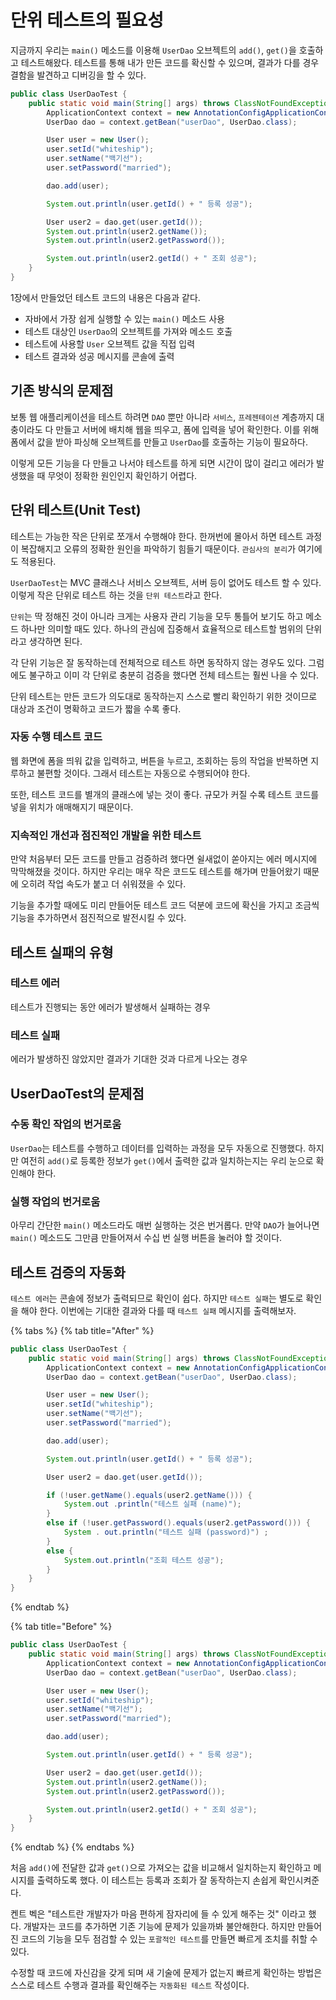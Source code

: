 # 단위 테스트의 필요성

지금까지 우리는 `main()` 메소드를 이용해 `UserDao` 오브젝트의 `add()`, `get()`을 호출하고 테스트해왔다. 테스트를 통해 내가 만든 코드를 확신할 수 있으며, 결과가 다를 경우 결함을 발견하고 디버깅을 할 수 있다.

```java
public class UserDaoTest {
    public static void main(String[] args) throws ClassNotFoundException, SQLException {
        ApplicationContext context = new AnnotationConfigApplicationContext(DaoFactory.class);
        UserDao dao = context.getBean("userDao", UserDao.class);

        User user = new User();
        user.setId("whiteship");
        user.setName("백기선");
        user.setPassword("married");

        dao.add(user);

        System.out.println(user.getId() + " 등록 성공");

        User user2 = dao.get(user.getId());
        System.out.println(user2.getName());
        System.out.println(user2.getPassword());

        System.out.println(user2.getId() + " 조회 성공");
    }
}
```

1장에서 만들었던 테스트 코드의 내용은 다음과 같다.

* 자바에서 가장 쉽게 실행할 수 있는 `main()` 메소드 사용
* 테스트 대상인 `UserDao`의 오브젝트를 가져와 메소드 호출
* 테스트에 사용할 `User` 오브젝트 값을 직접 입력
* 테스트 결과와 성공 메시지를 콘솔에 출력

## 기존 방식의 문제점

보통 웹 애플리케이션을 테스트 하려면 `DAO` 뿐만 아니라 `서비스`, `프레젠테이션` 계층까지 대충이라도 다 만들고 서버에 배치해 웹을 띄우고, 폼에 입력을 넣어 확인한다. 이를 위해 폼에서 값을 받아 파싱해 오브젝트를 만들고 `UserDao`를 호출하는 기능이 필요하다.

이렇게 모든 기능을 다 만들고 나서야 테스트를 하게 되면 시간이 많이 걸리고 에러가 발생했을 때 무엇이 정확한 원인인지 확인하기 어렵다.

## 단위 테스트\(Unit Test\)

테스트는 가능한 작은 단위로 쪼개서 수행해야 한다. 한꺼번에 몰아서 하면 테스트 과정이 복잡해지고 오류의 정확한 원인을 파악하기 힘들기 때문이다. `관심사의 분리`가 여기에도 적용된다.

`UserDaoTest`는 MVC 클래스나 서비스 오브젝트, 서버 등이 없어도 테스트 할 수 있다. 이렇게 작은 단위로 테스트 하는 것을 `단위 테스트`라고 한다.

`단위`는 딱 정해진 것이 아니라 크게는 사용자 관리 기능을 모두 통틀어 보기도 하고 메소드 하나만 의미할 때도 있다. 하나의 관심에 집중해서 효율적으로 테스트할 범위의 단위라고 생각하면 된다.

각 단위 기능은 잘 동작하는데 전체적으로 테스트 하면 동작하지 않는 경우도 있다. 그럼에도 불구하고 이미 각 단위로 충분히 검증을 했다면 전체 테스트는 훨씬 나을 수 있다.

단위 테스트는 만든 코드가 의도대로 동작하는지 스스로 빨리 확인하기 위한 것이므로 대상과 조건이 명확하고 코드가 짧을 수록 좋다.

### 자동 수행 테스트 코드

웹 화면에 폼을 띄워 값을 입력하고, 버튼을 누르고, 조회하는 등의 작업을 반복하면 지루하고 불편할 것이다. 그래서 테스트는 자동으로 수행되어야 한다.

또한, 테스트 코드를 별개의 클래스에 넣는 것이 좋다. 규모가 커질 수록 테스트 코드를 넣을 위치가 애매해지기 때문이다.

### 지속적인 개선과 점진적인 개발을 위한 테스트

만약 처음부터 모든 코드를 만들고 검증하려 했다면 쉴새없이 쏟아지는 에러 메시지에 막막해졌을 것이다. 하지만 우리는 매우 작은 코드도 테스트를 해가며 만들어왔기 때문에 오히려 작업 속도가 붙고 더 쉬워졌을 수 있다.

기능을 추가할 때에도 미리 만들어둔 테스트 코드 덕분에 코드에 확신을 가지고 조금씩 기능을 추가하면서 점진적으로 발전시킬 수 있다.

## 테스트 실패의 유형

### 테스트 에러

테스트가 진행되는 동안 에러가 발생해서 실패하는 경우

### 테스트 실패

에러가 발생하진 않았지만 결과가 기대한 것과 다르게 나오는 경우

## UserDaoTest의 문제점

### 수동 확인 작업의 번거로움

`UserDao`는 테스트를 수행하고 데이터를 입력하는 과정을 모두 자동으로 진행했다. 하지만 여전히 `add()`로 등록한 정보가 `get()`에서 출력한 값과 일치하는지는 우리 눈으로 확인해야 한다.

### 실행 작업의 번거로움

아무리 간단한 `main()` 메소드라도 매번 실행하는 것은 번거롭다. 만약 `DAO`가 늘어나면 `main()` 메소드도 그만큼 만들어져서 수십 번 실행 버튼을 눌러야 할 것이다.

## 테스트 검증의 자동화

`테스트 에러`는 콘솔에 정보가 출력되므로 확인이 쉽다. 하지만 `테스트 실패`는 별도로 확인을 해야 한다. 이번에는 기대한 결과와 다를 때 `테스트 실패` 메시지를 출력해보자.

{% tabs %}
{% tab title="After" %}
```java
public class UserDaoTest {
    public static void main(String[] args) throws ClassNotFoundException, SQLException {
        ApplicationContext context = new AnnotationConfigApplicationContext(DaoFactory.class);
        UserDao dao = context.getBean("userDao", UserDao.class);

        User user = new User();
        user.setId("whiteship");
        user.setName("백기선");
        user.setPassword("married");

        dao.add(user);

        System.out.println(user.getId() + " 등록 성공");

        User user2 = dao.get(user.getId());

        if (!user.getName().equals(user2.getName())) {
            System.out .println("테스트 실패 (name)");
        }
        else if (!user.getPassword().equals(user2.getPassword())) {
            System . out.println("테스트 실패 (password)") ;
        }
        else {
            System.out.println("조회 테스트 성공");
        }
    }
}
```
{% endtab %}

{% tab title="Before" %}
```java
public class UserDaoTest {
    public static void main(String[] args) throws ClassNotFoundException, SQLException {
        ApplicationContext context = new AnnotationConfigApplicationContext(DaoFactory.class);
        UserDao dao = context.getBean("userDao", UserDao.class);

        User user = new User();
        user.setId("whiteship");
        user.setName("백기선");
        user.setPassword("married");

        dao.add(user);

        System.out.println(user.getId() + " 등록 성공");

        User user2 = dao.get(user.getId());
        System.out.println(user2.getName());
        System.out.println(user2.getPassword());

        System.out.println(user2.getId() + " 조회 성공");
    }
}
```
{% endtab %}
{% endtabs %}

처음 `add()`에 전달한 값과 `get()`으로 가져오는 값을 비교해서 일치하는지 확인하고 메시지를 출력하도록 했다. 이 테스트는 등록과 조회가 잘 동작하는지 손쉽게 확인시켜준다.

켄트 벡은 "테스트란 개발자가 마음 편하게 잠자리에 들 수 있게 해주는 것" 이라고 했다. 개발자는 코드를 추가하면 기존 기능에 문제가 있을까봐 불안해한다. 하지만 만들어진 코드의 기능을 모두 점검할 수 있는 `포괄적인 테스트`를 만들면 빠르게 조치를 취할 수 있다.

수정할 때 코드에 자신감을 갖게 되며 새 기술에 문제가 없는지 빠르게 확인하는 방법은 스스로 테스트 수행과 결과를 확인해주는 `자동화된 테스트` 작성이다.

